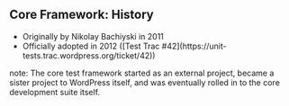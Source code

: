 ##  Core Framework: History

<ul>
    <li class="fragment">Originally by Nikolay Bachiyski in 2011</li>
    <li class="fragment">Officially adopted in 2012 ([Test Trac #42](https://unit-tests.trac.wordpress.org/ticket/42))</li>
</ul>

note:
    The core test framework started as an external project, became a sister project to WordPress itself, and was eventually rolled in to the core development suite itself.
